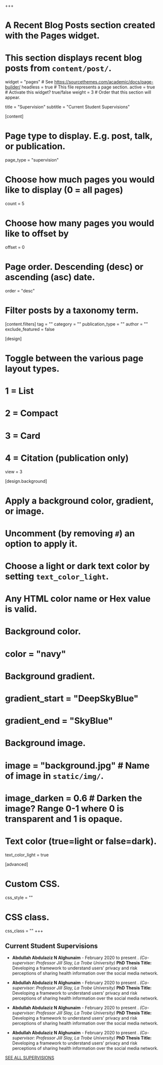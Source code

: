 +++
# A Recent Blog Posts section created with the Pages widget.
# This section displays recent blog posts from `content/post/`.

widget = "pages"  # See https://sourcethemes.com/academic/docs/page-builder/
headless = true  # This file represents a page section.
active = true  # Activate this widget? true/false
weight = 3  # Order that this section will appear.

title = "Supervision"
subtitle = "Current Student Supervisions"

[content]
  # Page type to display. E.g. post, talk, or publication.
  page_type = "supervision"
  
  # Choose how much pages you would like to display (0 = all pages)
  count = 5
  
  # Choose how many pages you would like to offset by
  offset = 0

  # Page order. Descending (desc) or ascending (asc) date.
  order = "desc"

  # Filter posts by a taxonomy term.
  [content.filters]
    tag = ""
    category = ""
    publication_type = ""
    author = ""
    exclude_featured = false
  
[design]
  # Toggle between the various page layout types.
  #   1 = List
  #   2 = Compact
  #   3 = Card
  #   4 = Citation (publication only)
  view = 3
  
[design.background]
  # Apply a background color, gradient, or image.
  #   Uncomment (by removing `#`) an option to apply it.
  #   Choose a light or dark text color by setting `text_color_light`.
  #   Any HTML color name or Hex value is valid.
  
  # Background color.
  # color = "navy"
  
  # Background gradient.
  # gradient_start = "DeepSkyBlue"
  # gradient_end = "SkyBlue"
  
  # Background image.
  # image = "background.jpg"  # Name of image in `static/img/`.
  # image_darken = 0.6  # Darken the image? Range 0-1 where 0 is transparent and 1 is opaque.

  # Text color (true=light or false=dark).
   text_color_light = true  
  
[advanced]
 # Custom CSS. 
 css_style = ""
 
 # CSS class.
 css_class = ""
+++
##  Current Student Supervisions

* **Abdullah Abdulaziz N Alghunaim** - February 2020 to present . _(Co-supervisor: Professor Jill Slay, La Trobe University)_ **PhD Thesis Title:** Developing a framework to understand users' privacy and risk perceptions of sharing health information over the social media network.

* **Abdullah Abdulaziz N Alghunaim** - February 2020 to present . _(Co-supervisor: Professor Jill Slay, La Trobe University)_ **PhD Thesis Title:** Developing a framework to understand users' privacy and risk perceptions of sharing health information over the social media network.

* **Abdullah Abdulaziz N Alghunaim** - February 2020 to present . _(Co-supervisor: Professor Jill Slay, La Trobe University)_ **PhD Thesis Title:** Developing a framework to understand users' privacy and risk perceptions of sharing health information over the social media network.

* **Abdullah Abdulaziz N Alghunaim** - February 2020 to present . _(Co-supervisor: Professor Jill Slay, La Trobe University)_ **PhD Thesis Title:** Developing a framework to understand users' privacy and risk perceptions of sharing health information over the social media network.



[SEE ALL SUPERVISIONS](https://academic-template.netlify.app/supervision/)